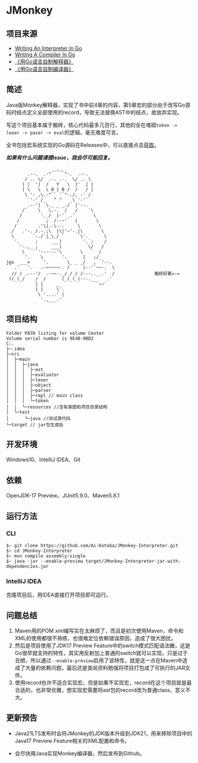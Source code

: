# JMonkey
## 项目来源

- [Writing An Interpreter In Go](https://interpreterbook.com/)
- [Writing A Compiler In Go](https://compilerbook.com/)
- [《用Go语言自制解释器》](https://m.ituring.com.cn/book/2883)
- [《用Go语言自制编译器》](https://book.douban.com/subject/35909089/)

## 简述

Java版Monkey解释器，实现了书中前4章的内容，第5章宏的部分由于改写Go源码时结点定义全部使用的record，导致无法替换AST中的结点，故放弃实现。

写这个项目基本属于搬砖，核心代码最多几百行，其他的全在堆砌`token -> lexer -> paser -> eval`的逻辑，毫无难度可言。

全书包括宏系统实现的Go源码在Releases中，可以直接点击[获取](https://github.com/Ai-Kotoba/JMonkey/releases/download/0.9/book-code-Go.zip)。

***如果有什么问题请提issue，我会尽可能回复。***

```
                 __,__
        .--.  .-"     "-.  .--.
       / .. \/  .-. .-.  \/ .. \
      | |  '|  /   Y   \  |'  | |
      | \   \  \ 0 | 0 /  /   / |
       \ '- ,\.-"`` ``"-./, -' /
        `'-' /_   ^ ^   _\ '-'`
        .--'|  \._ _ _./  |'--. 
      /`    \   \.-.  /   /    `\
     /       '._/  |-' _.'       \
    /          ;  /--~'   |       \
   /        .'\|.-\--.     \       \
  /   .'-. /.-.;\  |\|'~'-.|\       \
  \       `-./`|_\_/ `     `\'.      \
   '.      ;     ___)        '.`;    /
     '-.,_ ;     ___)          \/   /
      \   ``'------'\       \   `  /
       '.    \       '.      |   ;/_
jgs  ___>     '.       \_ _ _/   ,  '--.
   .'   '.   .-~~~~~-. /     |--'`~~-.  \
  // / .---'/  .-~~-._/ / / /---..__.'  /				搬砖好累=-=
 ((_(_/    /  /      (_(_(_(---.__    .'
           | |     _              `~~`
           | |     \'.
            \ '....' |
             '.,___.'
```

## 项目结构

```
Folder PATH listing for volume Center
Volume serial number is 9E4B-9BD2
C:.
├─.idea
├─src
│  ├─main
│  │  ├─java
│  │  │  ├─ast
│  │  │  ├─evaluator
│  │  │  ├─lexer
│  │  │  ├─object
│  │  │  ├─parser
│  │  │  ├─repl // main class
│  │  │  └─token
│  │  └─resources //含有类图和项目目录结构
│  └─test
│      └─java //测试源代码
└─target // jar包生成处

```

## 开发环境

Windows10、IntelliJ IDEA、Git

## 依赖

OpenJDK-17 Preview、JUnit5.9.0、Maven5.8.1

## 运行方法

### CLI

```shell
$~ git clone https://github.com/Ai-Kotoba/JMonkey-Interpreter.git
$~ cd JMonkey-Interpreter
$~ mvn compile assembly:single 
$~ java -jar --enable-preview target/JMonkey-Interpreter-jar-with-dependencies.jar
```

### IntelliJ IDEA

克隆项目后，用IDEA直接打开项目即可运行。

## 问题总结

1. Maven用的POM.xml编写实在太麻烦了，而且是初次使用Maven，命令和XML的使用都很不熟练，也很难定位依赖错误原因，造成了很大困扰。
2. 然后是项目使用了JDK17 Preview Feature中的switch模式匹配语法糖，这是Go很早就支持的特性，其实用反射加上普通的switch就可以实现，只是过于丑陋，所以通过`--enable-preview`启用了该特性，就是这一点在Maven中造成了大量的依赖问题，最后还是查阅资料勉强将项目打包成了可执行的JAR文件。
3. 使用record也许不适合实现宏，但是如果不实现宏，record在这个项目就是最合适的，也非常优雅，想实现宏需要将ast包的record改为普通class，意义不大。

## 更新预告

- Java21LTS发布时会将JMonkey的JDK版本升级到JDK21，用来移除项目中的Java17 Preview Feature相关的XML配置和命令。

- 会尽快用Java实现Monkey编译器，然后发布到Github。
